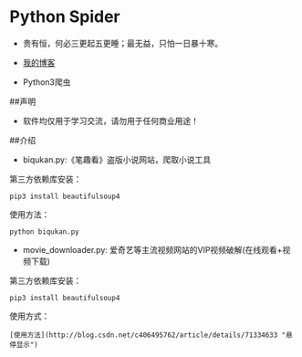 # Python Spider

* 贵有恒，何必三更起五更睡；最无益，只怕一日暴十寒。

* [我的博客](http://blog.csdn.net/c406495762 "悬停显示")

* Python3爬虫

##声明

* 软件均仅用于学习交流，请勿用于任何商业用途！

##介绍
 
* biqukan.py:《笔趣看》盗版小说网站，爬取小说工具

第三方依赖库安装：

	pip3 install beautifulsoup4

使用方法：

	python biqukan.py

* movie_downloader.py: 爱奇艺等主流视频网站的VIP视频破解(在线观看+视频下载)

第三方依赖库安装：

	pip3 install beautifulsoup4

使用方式：

	[使用方法](http://blog.csdn.net/c406495762/article/details/71334633 "悬停显示")



